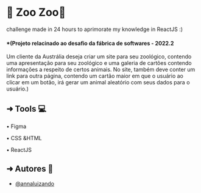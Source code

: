 
# 🌿 Zoo Zoo🌿

challenge made in 24 hours to aprimorate my knowledge in ReactJS :)

#### *(Projeto relacinado ao desafio da fábrica de softwares - 2022.2
Um cliente da Austrália deseja criar um site para seu zoológico, contendo uma apresentação para seu zoológico e uma galeria de cartões contendo informações a respeito de certos animais. No site, também deve conter um link para outra página, contendo um cartão maior em que o usuário ao clicar em um botão, irá gerar um animal aleatório com seus dados para o usuário.)

## ➜ Tools 💻
• Figma

• CSS &HTML

• ReactJS



## ➜ Autores 🤸

- [@annaluizando](https://www.github.com/annaluizando) 
